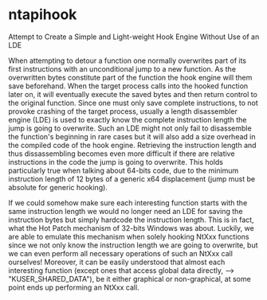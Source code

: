 # ntapihook
Attempt to Create a Simple and Light-weight Hook Engine Without Use of an LDE

When attempting to detour a function one normally overwrites part of its first instructions with an unconditional jump to a new function. As the overwritten bytes constitute part of the function the hook engine will them save beforehand. When the target process calls into the hooked function later on, it will eventually execute the saved bytes and then return control to the original function.
Since one must only save complete instructions, to not provoke crashing of the target process, usually a length disassembler engine (LDE) is used to exactly know the complete instruction length the jump is going to overwrite. Such an LDE might not only fail to disassemble the function's beginning in rare cases but it will also add a size overhead in the compiled code of the hook engine.
Retrieving the instruction length and thus dissassembling becomes even more difficult if there are relative instructions in the code the jump is going to overwrite. This holds particularly true when talking about 64-bits code, due to the minimum instruction length of 12 bytes of a generic x64 displacement (jump must be absolute for generic hooking).

If we could somehow make sure each interesting function starts with the same instruction length we would no longer need an LDE for saving the instruction bytes but simply hardcode the instruction length. This is in fact, what the Hot Patch mechanism of 32-bits Windows was about.
Luckily, we are able to emulate this mechanism when solely hooking NtXxx functions since we not only know the instruction length we are going to overwrite, but we can even perform all necessary operations of such an NtXxx call ourselves!
Moreover, it can be easily understood that almost each interesting function (except ones that access global data directly, --> "KUSER_SHARED_DATA"), be it either graphical or non-graphical, at some point ends up performing an NtXxx call.
